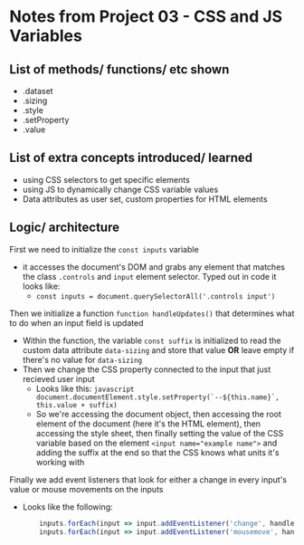 # Notes from Project 03 - CSS and JS Variables

## List of methods/ functions/ etc shown

- .dataset
- .sizing
- .style
- .setProperty
- .value

## List of extra concepts introduced/ learned

- using CSS selectors to get specific elements
- using JS to dynamically change CSS variable values
- Data attributes as user set, custom properties for HTML elements

## Logic/ architecture

First we need to initialize the `const inputs` variable

- it accesses the document's DOM and grabs any element that matches the class `.controls` and `input` element selector. Typed out in code it looks like:
    - `const inputs = document.querySelectorAll('.controls input')`

Then we initialize a function `function handleUpdates()` that determines what to do when an input field is updated

- Within the function, the variable `const suffix` is initialized to read the custom data attribute `data-sizing` and store that value **OR** leave empty if there's no value for `data-sizing`
- Then we change the CSS property connected to the input that just recieved user input
    - Looks like this: 
        ```javascript document.documentElement.style.setProperty(`--${this.name}`, this.value + suffix)```
    - So we're accessing the document object, then accessing the root element of the document (here it's the HTML element), then accessing the style sheet, then finally setting the value of the CSS variable based on the element `<input name="example name">` and adding the suffix at the end so that the CSS knows what units it's working with

Finally we add event listeners that look for either a change in every input's value or mouse movements on the inputs

- Looks like the following:

    ```javascript
        inputs.forEach(input => input.addEventListener('change', handleUpdate));
        inputs.forEach(input => input.addEventListener('mousemove', handleUpdate));
    ```

